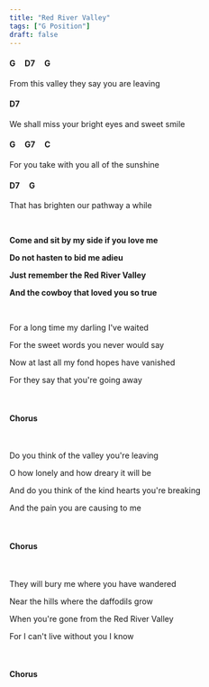```yaml
---
title: "Red River Valley"
tags: ["G Position"]
draft: false
---
```


#### G &nbsp;&nbsp;&nbsp; D7 &nbsp;&nbsp;&nbsp; G
From this valley they say you are leaving
#### D7
We shall miss your bright eyes and sweet smile
#### G &nbsp;&nbsp;&nbsp; G7 &nbsp;&nbsp;&nbsp; C
For you take with you all of the sunshine
#### D7	&nbsp;&nbsp;&nbsp; G
That has brighten our pathway a while

<br>

**Come and sit by my side if you love me**

**Do not hasten to bid me adieu**

**Just remember the Red River Valley**

**And the cowboy that loved you so true**

<br>

For a long time my darling I've waited

For the sweet words you never would say

Now at last all my fond hopes have vanished

For they say that you're going away

<br>

#### Chorus

<br>

Do you think of the valley you're leaving

O how lonely and how dreary it will be

And do you think of the kind hearts you're breaking

And the pain you are causing to me

<br>

#### Chorus

<br>

They will bury me where you have wandered

Near the hills where the daffodils grow

When you're gone from the Red River Valley

For I can't live without you I know

<br>

#### Chorus